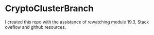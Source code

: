 # CryptoClusterBranch

I created this repo with the assistance of rewatching module 19.3, Stack oveflow and github resources. 
